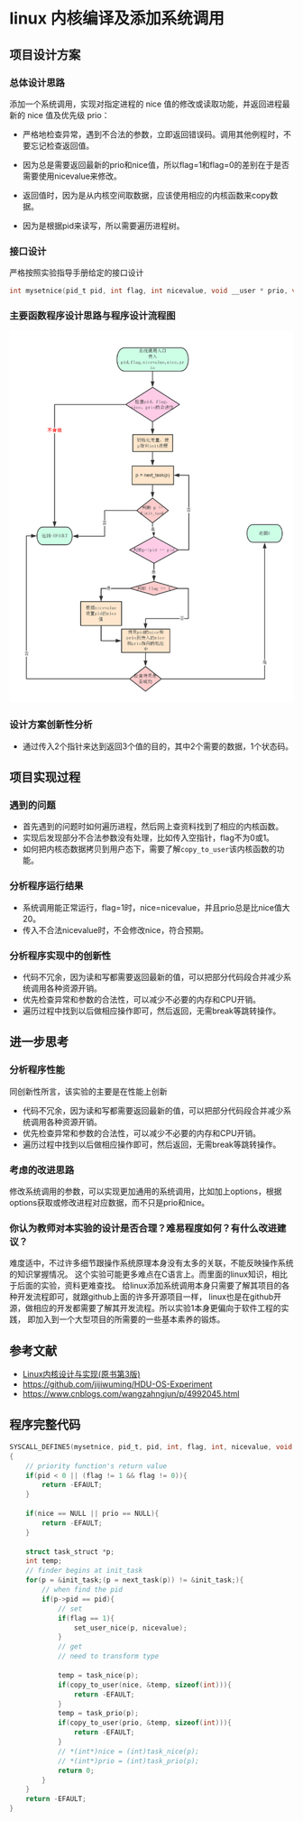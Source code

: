 # linux 内核编译及添加系统调用

## 项目设计方案

### 总体设计思路

添加一个系统调用，实现对指定进程的 nice 值的修改或读取功能，并返回进程最新的 nice 值及优先级 prio：

* 严格地检查异常，遇到不合法的参数，立即返回错误码。调用其他例程时，不要忘记检查返回值。

* 因为总是需要返回最新的prio和nice值，所以flag=1和flag=0的差别在于是否需要使用nicevalue来修改。

* 返回值时，因为是从内核空间取数据，应该使用相应的内核函数来copy数据。

* 因为是根据pid来读写，所以需要遍历进程树。

### 接口设计

严格按照实验指导手册给定的接口设计

```C
int mysetnice(pid_t pid, int flag, int nicevalue, void __user * prio, void __user * nice);
```

### 主要函数程序设计思路与程序设计流程图

![程序流程图](../asset/lab1.png)

### 设计方案创新性分析

* 通过传入2个指针来达到返回3个值的目的，其中2个需要的数据，1个状态码。

## 项目实现过程

### 遇到的问题

* 首先遇到的问题时如何遍历进程，然后网上查资料找到了相应的内核函数。
* 实现后发现部分不合法参数没有处理，比如传入空指针，flag不为0或1。
* 如何把内核态数据拷贝到用户态下，需要了解`copy_to_user`该内核函数的功能。

### 分析程序运行结果

* 系统调用能正常运行，flag=1时，nice=nicevalue，并且prio总是比nice值大20。
* 传入不合法nicevalue时，不会修改nice，符合预期。

### 分析程序实现中的创新性

* 代码不冗余，因为读和写都需要返回最新的值，可以把部分代码段合并减少系统调用各种资源开销。
* 优先检查异常和参数的合法性，可以减少不必要的内存和CPU开销。
* 遍历过程中找到以后做相应操作即可，然后返回，无需break等跳转操作。

## 进一步思考

### 分析程序性能

同创新性所言，该实验的主要是在性能上创新

* 代码不冗余，因为读和写都需要返回最新的值，可以把部分代码段合并减少系统调用各种资源开销。
* 优先检查异常和参数的合法性，可以减少不必要的内存和CPU开销。
* 遍历过程中找到以后做相应操作即可，然后返回，无需break等跳转操作。

### 考虑的改进思路

修改系统调用的参数，可以实现更加通用的系统调用，比如加上options，根据options获取或修改进程对应数据，而不只是prio和nice。

### 你认为教师对本实验的设计是否合理？难易程度如何？有什么改进建议？

难度适中，不过许多细节跟操作系统原理本身没有太多的关联，不能反映操作系统的知识掌握情况。
这个实验可能更多难点在C语言上。而里面的linux知识，相比于后面的实验，资料更难查找。
给linux添加系统调用本身只需要了解其项目的各种开发流程即可，就跟github上面的许多开源项目一样，
linux也是在github开源，做相应的开发都需要了解其开发流程。所以实验1本身更偏向于软件工程的实践，
即加入到一个大型项目的所需要的一些基本素养的锻炼。

## 参考文献

* [Linux内核设计与实现(原书第3版)](https://book.douban.com/subject/6097773/)
* https://github.com/jijiwuming/HDU-OS-Experiment
* https://www.cnblogs.com/wangzahngjun/p/4992045.html

## 程序完整代码

```C
SYSCALL_DEFINE5(mysetnice, pid_t, pid, int, flag, int, nicevalue, void __user *, prio, void __user *, nice)
{
	// priority function's return value
	if(pid < 0 || (flag != 1 && flag != 0)){
		return -EFAULT;
	}

	if(nice == NULL || prio == NULL){
		return -EFAULT;
	}

	struct task_struct *p;
	int temp;
	// finder begins at init_task
	for(p = &init_task;(p = next_task(p)) != &init_task;){
		// when find the pid
		if(p->pid == pid){
			// set
			if(flag == 1){
				set_user_nice(p, nicevalue);
			}
			// get
			// need to transform type
			
			temp = task_nice(p);
			if(copy_to_user(nice, &temp, sizeof(int))){
				return -EFAULT;
			}
			temp = task_prio(p);
			if(copy_to_user(prio, &temp, sizeof(int))){
				return -EFAULT;
			}
			// *(int*)nice = (int)task_nice(p);
			// *(int*)prio = (int)task_prio(p);
			return 0;
		}
	}
	return -EFAULT;
}
```